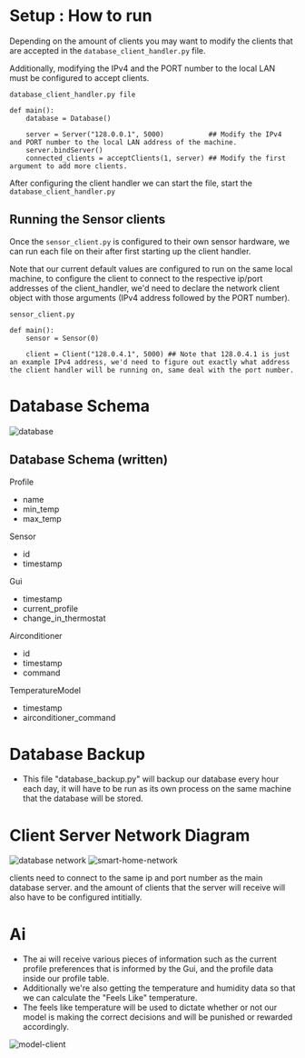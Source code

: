 # Setup : How to run
Depending on the amount of clients you may want to modify the clients that are accepted in the ```database_client_handler.py``` file. 

Additionally, modifying the IPv4 and the PORT number to the local LAN must be configured to accept clients.
```
database_client_handler.py file

def main():
    database = Database()

    server = Server("128.0.0.1", 5000)           ## Modify the IPv4 and PORT number to the local LAN address of the machine.
    server.bindServer()
    connected_clients = acceptClients(1, server) ## Modify the first argument to add more clients.

```
After configuring the client handler we can start the file, start the ```database_client_handler.py```

## Running the Sensor clients
Once the ```sensor_client.py``` is configured to their own sensor hardware, 
we can run each file on their after first starting up the client handler.

Note that our current default values are configured to run on the same local machine, 
to configure the client to connect to the respective ip/port addresses of the client_handler, 
we'd need to declare the network client object with those arguments (IPv4 address followed by the PORT number).

```
sensor_client.py

def main():
    sensor = Sensor(0)

    client = Client("128.0.4.1", 5000) ## Note that 128.0.4.1 is just an example IPv4 address, we'd need to figure out exactly what address the client handler will be running on, same deal with the port number.

```

# Database Schema
![database](https://github.com/KevMP/smart-home-automation/assets/100045145/46788cd0-9f58-401e-a2ac-2d669e2e6a58)

## Database Schema (written)
Profile
* name
* min_temp
* max_temp

Sensor
* id
* timestamp

Gui
* timestamp
* current_profile
* change_in_thermostat

Airconditioner
* id
* timestamp
* command

TemperatureModel
* timestamp
* airconditioner_command

# Database Backup
* This file "database_backup.py" will backup our database every hour each day, it will have to be run as its own process on the same machine that the database will be stored.

# Client Server Network Diagram
![database network](https://github.com/KevMP/smart-home-automation/assets/100045145/5d55062b-8aab-47e7-b180-b555de59a255)
![smart-home-network](https://github.com/KevMP/smart-home-automation/assets/100045145/9f96d366-54b0-42b4-aff5-ccb2a754330b)

clients need to connect to the same ip and port number as the main database server.
and the amount of clients that the server will receive will also have to be configured intitially.

# Ai
* The ai will receive various pieces of information such as the current profile preferences that is informed by the Gui, and the profile data inside our profile table.
* Additionally we're also getting the temperature and humidity data so that we can calculate the "Feels Like" temperature.
* The feels like temperature will be used to dictate whether or not our model is making the correct decisions and will be punished or rewarded accordingly.

![model-client](https://github.com/KevMP/smart-home-automation/assets/100045145/e615fe35-8acb-4aad-80aa-c2fed90dd479)
